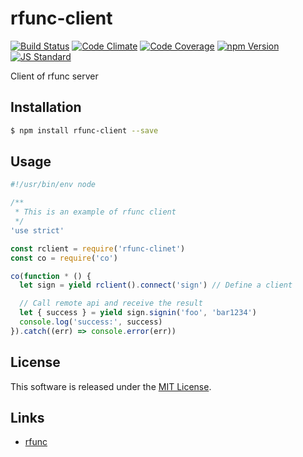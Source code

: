 rfunc-client
==========

<!---
This file is generated by ape-tmpl. Do not update manually.
--->

<!-- Badge Start -->
<a name="badges"></a>

[![Build Status][bd_travis_shield_url]][bd_travis_url]
[![Code Climate][bd_codeclimate_shield_url]][bd_codeclimate_url]
[![Code Coverage][bd_codeclimate_coverage_shield_url]][bd_codeclimate_url]
[![npm Version][bd_npm_shield_url]][bd_npm_url]
[![JS Standard][bd_standard_shield_url]][bd_standard_url]

[bd_repo_url]: https://github.com/rfunc-labo/rfunc-client
[bd_travis_url]: http://travis-ci.org/rfunc-labo/rfunc-client
[bd_travis_shield_url]: http://img.shields.io/travis/rfunc-labo/rfunc-client.svg?style=flat
[bd_travis_com_url]: http://travis-ci.com/rfunc-labo/rfunc-client
[bd_travis_com_shield_url]: https://api.travis-ci.com/rfunc-labo/rfunc-client.svg?token=
[bd_license_url]: https://github.com/rfunc-labo/rfunc-client/blob/master/LICENSE
[bd_codeclimate_url]: http://codeclimate.com/github/rfunc-labo/rfunc-client
[bd_codeclimate_shield_url]: http://img.shields.io/codeclimate/github/rfunc-labo/rfunc-client.svg?style=flat
[bd_codeclimate_coverage_shield_url]: http://img.shields.io/codeclimate/coverage/github/rfunc-labo/rfunc-client.svg?style=flat
[bd_gemnasium_url]: https://gemnasium.com/rfunc-labo/rfunc-client
[bd_gemnasium_shield_url]: https://gemnasium.com/rfunc-labo/rfunc-client.svg
[bd_npm_url]: http://www.npmjs.org/package/rfunc-client
[bd_npm_shield_url]: http://img.shields.io/npm/v/rfunc-client.svg?style=flat
[bd_standard_url]: http://standardjs.com/
[bd_standard_shield_url]: https://img.shields.io/badge/code%20style-standard-brightgreen.svg

<!-- Badge End -->


<!-- Description Start -->
<a name="description"></a>

Client of rfunc server

<!-- Description End -->


<!-- Overview Start -->
<a name="overview"></a>



<!-- Overview End -->


<!-- Sections Start -->
<a name="sections"></a>

<!-- Section from "doc/guides/01.Installation.md.hbs" Start -->

<a name="section-doc-guides-01-installation-md"></a>
Installation
-----

```bash
$ npm install rfunc-client --save
```


<!-- Section from "doc/guides/01.Installation.md.hbs" End -->

<!-- Section from "doc/guides/02.Usage.md.hbs" Start -->

<a name="section-doc-guides-02-usage-md"></a>
Usage
---------

```javascript
#!/usr/bin/env node

/**
 * This is an example of rfunc client
 */
'use strict'

const rclient = require('rfunc-clinet')
const co = require('co')

co(function * () {
  let sign = yield rclient().connect('sign') // Define a client

  // Call remote api and receive the result
  let { success } = yield sign.signin('foo', 'bar1234')
  console.log('success:', success)
}).catch((err) => console.error(err))

```


<!-- Section from "doc/guides/02.Usage.md.hbs" End -->


<!-- Sections Start -->


<!-- LICENSE Start -->
<a name="license"></a>

License
-------
This software is released under the [MIT License](https://github.com/rfunc-labo/rfunc-client/blob/master/LICENSE).

<!-- LICENSE End -->


<!-- Links Start -->
<a name="links"></a>

Links
------

+ [rfunc][rfunc_url]

[rfunc_url]: https://github.com/rfunc-labo/rfunc

<!-- Links End -->
